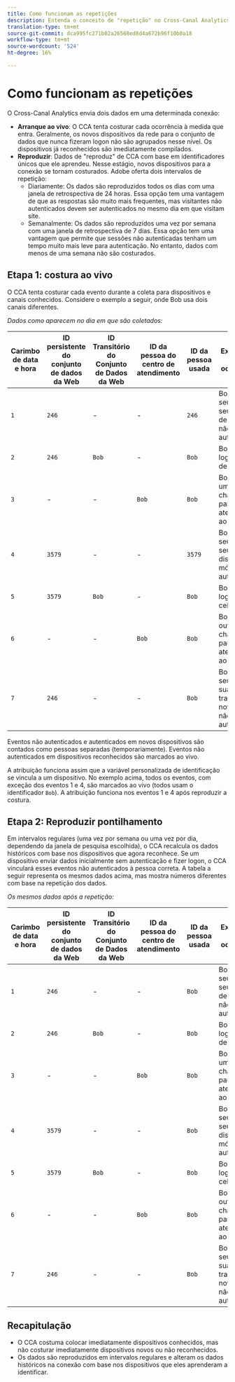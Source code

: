 ```yaml
---
title: Como funcionam as repetições
description: Entenda o conceito de "repetição" no Cross-Canal Analytics
translation-type: tm+mt
source-git-commit: dca995fc271b02a26568ed8d4a672b96f10b0a18
workflow-type: tm+mt
source-wordcount: '524'
ht-degree: 16%

---
```



# Como funcionam as repetições

O Cross-Canal Analytics envia dois dados em uma determinada conexão:

* **Arranque ao vivo**: O CCA tenta costurar cada ocorrência à medida que entra. Geralmente, os novos dispositivos da rede para o conjunto de dados que nunca fizeram logon não são agrupados nesse nível. Os dispositivos já reconhecidos são imediatamente compilados.
* **Reproduzir**: Dados de &quot;reproduz&quot; de CCA com base em identificadores únicos que ele aprendeu. Nesse estágio, novos dispositivos para a conexão se tornam costurados. Adobe oferta dois intervalos de repetição:
   * Diariamente: Os dados são reproduzidos todos os dias com uma janela de retrospectiva de 24 horas. Essa opção tem uma vantagem de que as respostas são muito mais frequentes, mas visitantes não autenticados devem ser autenticados no mesmo dia em que visitam site.
   * Semanalmente: Os dados são reproduzidos uma vez por semana com uma janela de retrospectiva de 7 dias. Essa opção tem uma vantagem que permite que sessões não autenticadas tenham um tempo muito mais leve para autenticação. No entanto, dados com menos de uma semana não são costurados.

## Etapa 1: costura ao vivo

O CCA tenta costurar cada evento durante a coleta para dispositivos e canais conhecidos. Considere o exemplo a seguir, onde Bob usa dois canais diferentes.

*Dados como aparecem no dia em que são coletados:*

| Carimbo de data e hora | ID persistente do conjunto de dados da Web | ID Transitório do Conjunto de Dados da Web | ID da pessoa do centro de atendimento | ID da pessoa usada | Explicação da ocorrência | Métrica de pessoas (cumulativa) |
| --- | --- | --- | --- | --- | --- | --- |
| `1` | `246` | - | - | `246` | Bob visita seu site em seu desktop, não autenticado | `1` (246) |
| `2` | `246` | `Bob` | - | `Bob` | Bob faz logon no desktop | `2` (246 e Bob) |
| `3` | - | - | `Bob` | `Bob` | Bob faz uma chamada para o atendimento ao cliente | `2` (246 e Bob) |
| `4` | `3579` | - | - | `3579` | Bob acessa seu site em seu dispositivo móvel, não autenticado | `3` (246, Bob e 3579) |
| `5` | `3579` | `Bob` | - | `Bob` | Bob faz logon via celular | `3` (246, Bob e 3579) |
| `6` | - | - | `Bob` | `Bob` | Bob faz outra chamada para o atendimento ao cliente | `3` (246, Bob e 3579) |
| `7` | `246` | - | - | `Bob` | Bob visita seu site em sua área de trabalho novamente, não autenticado | `3` (246, Bob e 3579) |

Eventos não autenticados e autenticados em novos dispositivos são contados como pessoas separadas (temporariamente). Eventos não autenticados em dispositivos reconhecidos são marcados ao vivo.

A atribuição funciona assim que a variável personalizada de identificação se vincula a um dispositivo. No exemplo acima, todos os eventos, com exceção dos eventos 1 e 4, são marcados ao vivo (todos usam o identificador `Bob`). A atribuição funciona nos eventos 1 e 4 após reproduzir a costura.

## Etapa 2: Reproduzir pontilhamento

Em intervalos regulares (uma vez por semana ou uma vez por dia, dependendo da janela de pesquisa escolhida), o CCA recalcula os dados históricos com base nos dispositivos que agora reconhece. Se um dispositivo enviar dados inicialmente sem autenticação e fizer logon, o CCA vinculará esses eventos não autenticados à pessoa correta. A tabela a seguir representa os mesmos dados acima, mas mostra números diferentes com base na repetição dos dados.

*Os mesmos dados após a repetição:*

| Carimbo de data e hora | ID persistente do conjunto de dados da Web | ID Transitório do Conjunto de Dados da Web | ID da pessoa do centro de atendimento | ID da pessoa usada | Explicação da ocorrência | Métrica de pessoas (cumulativa) |
| --- | --- | --- | --- | --- | --- | --- |
| `1` | `246` | - | - | `Bob` | Bob visita seu site em seu desktop, não autenticado | `1` (Bob) |
| `2` | `246` | `Bob` | - | `Bob` | Bob faz logon no desktop | `1` (Bob) |
| `3` | - | - | `Bob` | `Bob` | Bob faz uma chamada para o atendimento ao cliente | `1` (Bob) |
| `4` | `3579` | - | - | `Bob` | Bob acessa seu site em seu dispositivo móvel, não autenticado | `1` (Bob) |
| `5` | `3579` | `Bob` | - | `Bob` | Bob faz logon via celular | `1` (Bob) |
| `6` | - | - | `Bob` | `Bob` | Bob faz outra chamada para o atendimento ao cliente | `1` (Bob) |
| `7` | `246` | - | - | `Bob` | Bob visita seu site em sua área de trabalho novamente, não autenticado | `1` (Bob) |

## Recapitulação

* O CCA costuma colocar imediatamente dispositivos conhecidos, mas não costurar imediatamente dispositivos novos ou não reconhecidos.
* Os dados são reproduzidos em intervalos regulares e alteram os dados históricos na conexão com base nos dispositivos que eles aprenderam a identificar.

